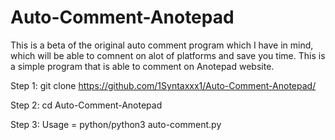 # Auto-Comment-Anotepad
This is a beta of the original auto comment program which I have in mind, which will be able to comnent on alot of platforms and save you time.
This is a simple program that is able to comment on Anotepad website.

Step 1:
git clone https://github.com/1Syntaxxx1/Auto-Comment-Anotepad/

Step 2:
cd Auto-Comment-Anotepad

Step 3:
Usage = python/python3 auto-comment.py
